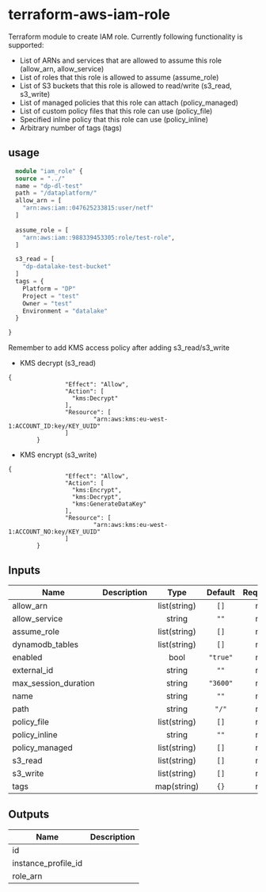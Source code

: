 # terraform-aws-iam-role

Terraform module to create IAM role. Currently following functionality is supported:
* List of ARNs and services that are allowed to assume this role (allow_arn, allow_service)
* List of roles that this role is allowed to assume (assume_role)
* List of S3 buckets that this role is allowed to read/write (s3_read, s3_write)
* List of managed policies that this role can attach (policy_managed)
* List of custom policy files that this role can use (policy_file)
* Specified inline policy that this role can use (policy_inline)
* Arbitrary number of tags (tags)

## usage

```terraform
  module "iam_role" {
  source = "../"
  name = "dp-dl-test"
  path = "/dataplatform/"
  allow_arn = [
    "arn:aws:iam::047625233815:user/netf"
  ]
  
  assume_role = [
    "arn:aws:iam::988339453305:role/test-role",
  ]

  s3_read = [
    "dp-datalake-test-bucket"
  ]
  tags = {
    Platform = "DP"
    Project = "test"
    Owner = "test"
    Environment = "datalake"
  }

}
```

Remember to add KMS access policy after adding s3_read/s3_write
* KMS decrypt (s3_read)
```
{
                "Effect": "Allow",
                "Action": [
                  "kms:Decrypt"
                ],
                "Resource": [
                        "arn:aws:kms:eu-west-1:ACCOUNT_ID:key/KEY_UUID"
                ]
        }
```
* KMS encrypt (s3_write)
```
{
                "Effect": "Allow",
                "Action": [
                  "kms:Encrypt",
                  "kms:Decrypt",
                  "kms:GenerateDataKey"
                ],
                "Resource": [
                        "arn:aws:kms:eu-west-1:ACCOUNT_NO:key/KEY_UUID"
                ]
        }

```

<!-- BEGINNING OF PRE-COMMIT-TERRAFORM DOCS HOOK -->     
## Inputs

| Name | Description | Type | Default | Required |
|------|-------------|:----:|:-----:|:-----:|
| allow\_arn |  | list(string) | `[]` | no |
| allow\_service |  | string | `""` | no |
| assume\_role |  | list(string) | `[]` | no |
| dynamodb\_tables |  | list(string) | `[]` | no |
| enabled |  | bool | `"true"` | no |
| external\_id |  | string | `""` | no |
| max\_session\_duration |  | string | `"3600"` | no |
| name |  | string | `""` | no |
| path |  | string | `"/"` | no |
| policy\_file |  | list(string) | `[]` | no |
| policy\_inline |  | string | `""` | no |
| policy\_managed |  | list(string) | `[]` | no |
| s3\_read |  | list(string) | `[]` | no |
| s3\_write |  | list(string) | `[]` | no |
| tags |  | map(string) | `{}` | no |

## Outputs

| Name | Description |
|------|-------------|
| id |  |
| instance\_profile\_id |  |
| role\_arn |  |

<!-- END OF PRE-COMMIT-TERRAFORM DOCS HOOK -->
